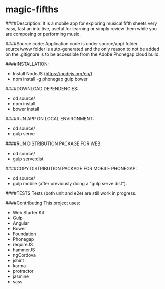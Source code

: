 # magic-fifths
####Description: 
It is a mobile app for exploring musical fifth sheets very easy, fast an intuitive, 
useful for learning or simply review them while you are composing or performing music.

####Source code:
Application code is under source/app/ folder.
source/www folder is auto-generated and the only reason to not be added on the .gitignore is to be accessible from the Adobe Phonegap cloud build.

####INSTALLATION:
- Install NodeJS (https://nodejs.org/en/)
- npm install -g phonegap gulp bower

####DOWNLOAD DEPENDENCIES:
- cd source/
- npm install
- bower install

####RUN APP ON LOCAL ENVIRONMENT:
- cd source/
- gulp serve

####RUN DISTRIBUTION PACKAGE FOR WEB:
- cd source/
- gulp serve:dist

####COPY DISTRIBUTION PACKAGE FOR MOBILE PHONEGAP:
- cd source/
- gulp mobile (after previously doing a "gulp serve:dist").

####TESTS
Tests (both unit and e2e) are still work in progress.

####Contributing
This project uses:
- Web Starter Kit
- Gulp
- Angular
- Bower
- Foundation
- Phonegap
- requireJS
- hammerJS
- ngCordova
- jshint
- karma
- protractor
- jasmine
- sass
